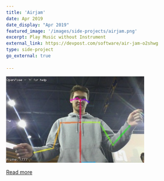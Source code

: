 ```yaml
---
title: 'Airjam'
date: Apr 2019
date_display: "Apr 2019"
featured_image: '/images/side-projects/airjam.png'
excerpt: Play Music without Instrument
external_link: https://devpost.com/software/air-jam-o2shwg
type: side-project
go_external: true

---
```

![](/images/side-projects/airjam.png)

[Read more](https://devpost.com/software/air-jam-o2shwg)
